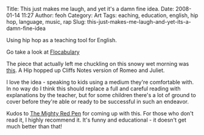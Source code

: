 Title: This just makes me laugh, and yet it's a damn fine idea.
Date: 2008-01-14 11:27
Author: feoh
Category: Art
Tags: eaching, education, english, hip hop, language, music, rap
Slug: this-just-makes-me-laugh-and-yet-its-a-damn-fine-idea

Using hip hop as a teaching tool for English.

<!--more-->

Go take a look at [Flocabulary](http://www.flocabulary.com/)

The piece that actually left me chuckling on this snowy wet morning was
[this](http://www.flocabulary.com/shakessample2.html "Love's Desire - Shakespeare is Hip-Hop").
A Hip hopped up Cliffs Notes version of Romeo and Juliet.

I love the idea - speaking to kids using a medium they're comfortable
with. In no way do I think this should replace a full and careful
reading with explanations by the teacher, but for some children there's
a lot of ground to cover before they're able or ready to be successful
in such an endeavor.

Kudos to [The Mighty Red
Pen](http://mightyredpen.wordpress.com/ "Mighty Red Pen") for coming up
with this. For those who don't read it, I highly recommend it. It's
funny and educational - it doesn't get much better than that!
